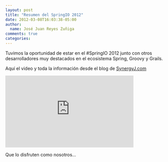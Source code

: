 ```yaml
---
layout: post
title: "Resumen del SpringIO 2012"
date: 2012-03-08T16:03:38-05:00
author:
  name: José Juan Reyes Zuñiga
comments: true
categories: 
---
```


Tuvimos la oportunidad de estar en el #SpringIO 2012 junto con otros desarrolladores muy destacados en el ecosistema Spring, Groovy y Grails.

Aquí el video y toda la información desde el blog de <a href="http://blog.synergyj.com">SynergyJ.com</a>

<iframe src="https://player.vimeo.com/video/38128211?title=0&amp;byline=0&amp;portrait=0" height="225" width="400" frameborder="0"></iframe>

Que lo disfruten como nosotros...
